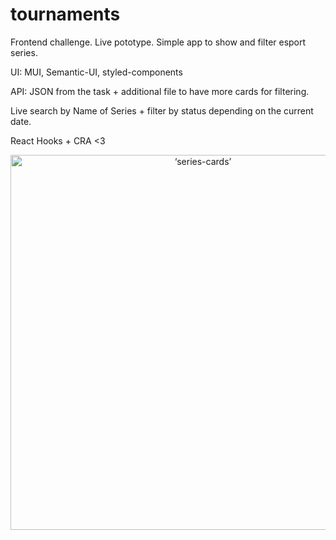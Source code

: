 # tournaments

Frontend challenge. Live pototype. 
Simple app to show and filter esport series. 

UI: MUI, Semantic-UI, styled-components

API: JSON from the task + additional file to have more cards for filtering.

Live search by Name of Series + filter by status depending on the current date.

React Hooks + CRA <3


<p align='center'>
<img src='https://averina.pro/apps/series/screen-series.png' width='600' alt=‘series-cards’>
</p>

